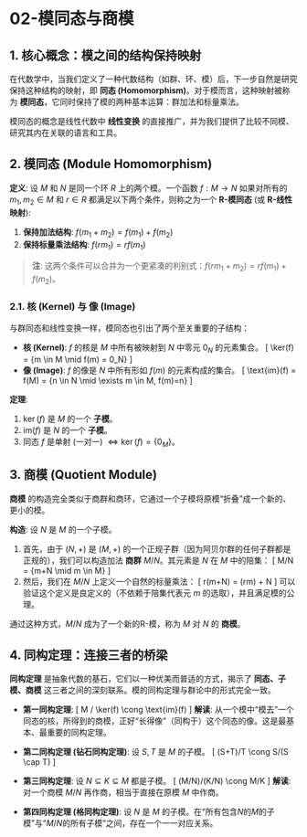 # 02-模同态与商模

## 1. 核心概念：模之间的结构保持映射

在代数学中，当我们定义了一种代数结构（如群、环、模）后，下一步自然是研究保持这种结构的映射，即 **同态 (Homomorphism)**。对于模而言，这种映射被称为 **模同态**，它同时保持了模的两种基本运算：群加法和标量乘法。

模同态的概念是线性代数中 **线性变换** 的直接推广，并为我们提供了比较不同模、研究其内在关联的语言和工具。

## 2. 模同态 (Module Homomorphism)

**定义**: 设 $M$ 和 $N$ 是同一个环 $R$ 上的两个模。一个函数 $f: M \to N$ 如果对所有的 $m_1, m_2 \in M$ 和 $r \in R$ 都满足以下两个条件，则称之为一个 **R-模同态** (或 **R-线性映射**):

1. **保持加法结构**: $f(m_1 + m_2) = f(m_1) + f(m_2)$
2. **保持标量乘法结构**: $f(rm_1) = rf(m_1)$

> **注**: 这两个条件可以合并为一个更紧凑的判别式：$f(rm_1 + m_2) = rf(m_1) + f(m_2)$。

### 2.1. 核 (Kernel) 与 像 (Image)

与群同态和线性变换一样，模同态也引出了两个至关重要的子结构：

- **核 (Kernel)**: $f$ 的核是 $M$ 中所有被映射到 $N$ 中零元 $0_N$ 的元素集合。
    \[
    \ker(f) = \{m \in M \mid f(m) = 0_N\}
    \]
- **像 (Image)**: $f$ 的像是 $N$ 中所有形如 $f(m)$ 的元素构成的集合。
    \[
    \text{im}(f) = f(M) = \{n \in N \mid \exists m \in M, f(m)=n\}
    \]

**定理**:

1. $\ker(f)$ 是 $M$ 的一个 **子模**。
2. $\text{im}(f)$ 是 $N$ 的一个 **子模**。
3. 同态 $f$ 是单射 (一对一) $\iff \ker(f) = \{0_M\}$。

## 3. 商模 (Quotient Module)

**商模** 的构造完全类似于商群和商环，它通过一个子模将原模“折叠”成一个新的、更小的模。

**构造**:
设 $N$ 是 $M$ 的一个子模。

1. 首先，由于 $(N, +)$ 是 $(M, +)$ 的一个正规子群（因为阿贝尔群的任何子群都是正规的），我们可以构造加法 **商群** $M/N$。其元素是 $N$ 在 $M$ 中的陪集：
    \[
    M/N = \{m+N \mid m \in M\}
    \]
2. 然后，我们在 $M/N$ 上定义一个自然的标量乘法：
    \[
    r(m+N) = (rm) + N
    \]
    可以验证这个定义是良定义的（不依赖于陪集代表元 $m$ 的选取），并且满足模的公理。

通过这种方式，$M/N$ 成为了一个新的R-模，称为 $M$ 对 $N$ 的 **商模**。

## 4. 同构定理：连接三者的桥梁

**同构定理** 是抽象代数的基石，它们以一种优美而普适的方式，揭示了 **同态、子模、商模** 这三者之间的深刻联系。模的同构定理与群论中的形式完全一致。

- **第一同构定理**:
    \[ M / \ker(f) \cong \text{im}(f) \]
    **解读**: 从一个模中“模去”一个同态的核，所得到的商模，正好“长得像”（同构于）这个同态的像。这是最基本、最重要的同构定理。

- **第二同构定理 (钻石同构定理)**:
    设 $S, T$ 是 $M$ 的子模。
    \[ (S+T)/T \cong S/(S \cap T) \]

- **第三同构定理**:
    设 $N \subseteq K \subseteq M$ 都是子模。
    \[ (M/N)/(K/N) \cong M/K \]
    **解读**: 对一个商模 $M/N$ 再作商，相当于直接在原模 $M$ 中作商。

- **第四同构定理 (格同构定理)**:
    设 $N$ 是 $M$ 的子模。在“所有包含$N$的$M$的子模”与“$M/N$的所有子模”之间，存在一个一一对应关系。

